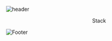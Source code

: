 ![header](https://capsule-render.vercel.app/api?type=waving&color=7DCE13&height=250&section=header&text=CDGDG의%20깃-허브&fontColor=FFFFFF&fontSize=60)

<div align=center>
Stack
</div>

![Footer](https://capsule-render.vercel.app/api?type=waving&color=7DCE13&height=200&section=footer)
